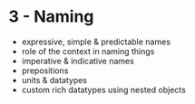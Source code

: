 <!-- bg=white fg=black -->
# 3 - Naming

- expressive, simple & predictable names
- role of the context in naming things
- imperative & indicative names
- prepositions
- units & datatypes
- custom rich datatypes using nested objects
